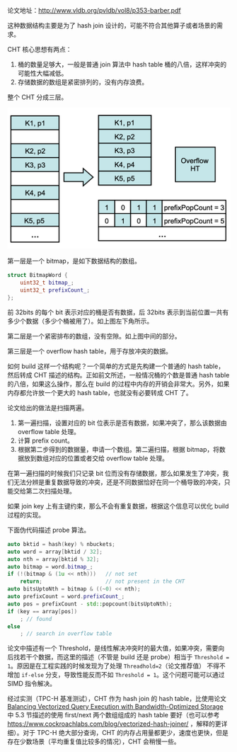 论文地址：http://www.vldb.org/pvldb/vol8/p353-barber.pdf

这种数据结构主要是为了 hash join 设计的，可能不符合其他算子或者场景的需求。

CHT 核心思想有两点：
1. 桶的数量足够大，一般是普通 join 算法中 hash table 桶的八倍，这样冲突的可能性大幅减低。
2. 存储数据的数组是紧密排列的，没有内存浪费。

整个 CHT 分成三层。

![](cht01.png)

第一层是一个 bitmap，是如下数据结构的数组。
```cpp
struct BitmapWord {
    uint32_t bitmap_;
    uint32_t prefixCount_;
};
```
前 32bits 的每个 bit 表示对应的桶是否有数据，后 32bits 表示到当前位置一共有多少个数据（多少个桶被用了）。如上图左下角所示。

第二层是一个紧密排布的数组，没有空隙。如上图中间的部分。

第三层是一个 overflow hash table，用于存放冲突的数据。

如何 build 这样一个结构呢？一个简单的方式是先构建一个普通的 hash table，然后转成 CHT 描述的结构。正如前文所述，一般情况桶的个数是普通 hash table 的八倍，如果这么操作，那么在 build 的过程中内存的开销会非常大。另外，如果内存都允许放一个更大的 hash table，也就没有必要转成 CHT 了。

论文给出的做法是扫描两遍。
1. 第一遍扫描，设置对应的 bit 位表示是否有数据，如果冲突了，那么该数据由 overflow table 处理。
2. 计算 prefix count。
3. 根据第二步得到的数据量，申请一个数组。第二遍扫描，根据 bitmap，将数据放到数组对应的位置或者交给 overflow table 处理。

在第一遍扫描的时候我们只记录 bit 位而没有存储数据，那么如果发生了冲突，我们无法分辨是重复数据导致的冲突，还是不同数据恰好在同一个桶导致的冲突，只能交给第二次扫描处理。

如果 join key 上有主键约束，那么不会有重复数据，根据这个信息可以优化 build 过程的实现。

下面伪代码描述 probe 算法。
```cpp
auto bktid = hash(key) % nbuckets;
auto word = array[bktid / 32];
auto nth = array[bktid % 32];
auto bitmap = word.bitmap_;
if (!(bitmap & (1u << nth)))   // not set
    return;                    // not present in the CHT
auto bitsUptoNth = bitmap & ((~0) << nth);
auto prefixCount = word.prefixCount_;
auto pos = prefixCount - std::popcount(bitsUptoNth);
if (key == array[pos])
    ; // found
else
    ; // search in overflow table
```

论文中描述有一个 Threshold，是线性解决冲突时的最大值，如果冲突，需要向后找若干个数据，而这里的描述（不管是 build 还是 probe）相当于 `Threshold = 1`。原因是在工程实践的时候发现为了处理 `Threadhold=2`（论文推荐值） 不得不增加 `if-else` 分支，导致性能反而不如 `Threshold = 1`。这个问题可能可以通过 SIMD 指令解决。

经过实测（TPC-H 基准测试），CHT 作为 hash join 的 hash table，比使用论文 [Balancing Vectorized Query Execution with Bandwidth-Optimized Storage](https://ir.cwi.nl/pub/14075/14075B.pdf) 中 5.3 节描述的使用 first/next 两个数组组成的 hash table 要好（也可以参考 https://www.cockroachlabs.com/blog/vectorized-hash-joiner/ ，解释的更详细）。对于 TPC-H 绝大部分查询，CHT 的内存占用量都更少，速度也更快，但是存在少数场景（平均重复值比较多的情况），CHT 会稍慢一些。
